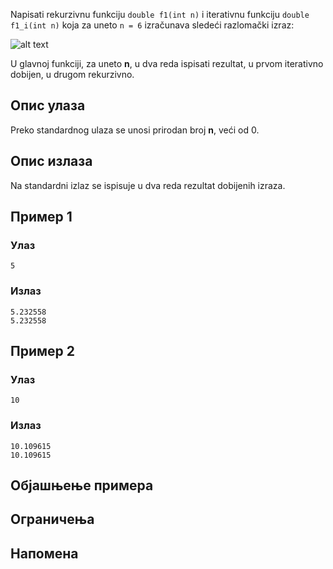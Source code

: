 Napisati rekurzivnu funkciju `double f1(int n)` i iterativnu funkciju `double f1_i(int n)` koja za uneto `n = 6` izračunava sledeći razlomački izraz:

![alt text](media/nedelja_06/razlomci1.png)

U glavnoj funkciji, za uneto **n**, u dva reda ispisati rezultat, u prvom iterativno dobijen, u drugom rekurzivno.


## Опис улаза

Preko standardnog ulaza se unosi prirodan broj **n**, veći od 0.

## Опис излаза

Na standardni izlaz se ispisuje u dva reda rezultat dobijenih izraza.

## Пример 1

### Улаз

~~~
5
~~~

### Излаз

~~~
5.232558
5.232558
~~~

## Пример 2

### Улаз

~~~
10
~~~

### Излаз

~~~
10.109615
10.109615
~~~

## Објашњење примера

## Ограничења

## Напомена
